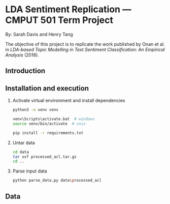 # LDA Sentiment Replication — CMPUT 501 Term Project
By: Sarah Davis and Henry Tang

The objective of this project is to replicate the work published by Onan et al. in 
*LDA-based Topic Modelling in Text Sentiment Classification: An Empirical Analysis* (2016).

## Introduction


## Installation and execution

1. Activate virtual environment and install dependencies 
	```bash
    python3 -m venv venv
 
    venv\Scripts\activate.bat  # windows
    source venv/bin/activate  # unix
 
    pip install -r requirements.txt
	```
 
2. Untar data
	```bash
    cd data
    tar xvf processed_acl.tar.gz
    cd ..
	```
 
3. Parse input data
	```bash
    python parse_data.py data\processed_acl
	```
 
 ## Data